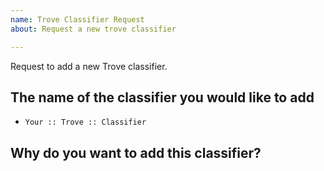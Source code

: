 ```yaml
---
name: Trove Classifier Request
about: Request a new trove classifier

---
```


Request to add a new Trove classifier.

## The name of the classifier you would like to add

<!-- Replace the following with the name of your classifier -->
* `Your :: Trove :: Classifier`

## Why do you want to add this classifier?
<!--
    Please include a brief explanation to justify your request.
    Why do the current classifiers not meet your need?
    How many projects do you expect to use this new classifier?
    If you are requesting multiple classifiers, why do you need more than one?
-->
